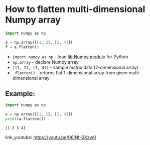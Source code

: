 # How to flatten multi-dimensional Numpy array

```python
import numpy as np

a = np.array([[1, 2], [3, 4]])
f = a.flatten()
```

- `import numpy as np` - load [lib:Numpy module](/python-numpy/how-to-install-python-numpy-lib) for Python
- `np.array` - declare Numpy array
- `[[1, 2], [3, 4]]` - sample matrix data (2-dimensional array)
- `.flatten()` - returns flat 1-dimensional array from given multi-dimensional array

## Example: 
```python
import numpy as np

a = np.array([[1, 2], [3, 4]])
print(a.flatten())
```
```
[1 2 3 4]

```

link_youtube: https://youtu.be/06INt-6Xzw0
